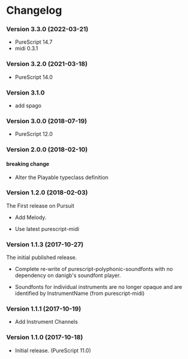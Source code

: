 # Changelog

### Version 3.3.0 (2022-03-21)

* PureScript 14.7
* midi 0.3.1 

### Version 3.2.0 (2021-03-18)

* PureScript 14.0

### Version 3.1.0

* add spago

### Version 3.0.0 (2018-07-19)

* PureScript 12.0

### Version 2.0.0 (2018-02-10)

#### breaking change

* Alter the Playable typeclass definition

### Version 1.2.0 (2018-02-03)

The First release on Pursuit

+ Add Melody.
* Use latest purescript-midi

### Version 1.1.3 (2017-10-27)

The initial published release.

* Complete re-write of purescript-polyphonic-soundfonts with no dependency on danigb's soundfont player.

* Soundfonts for individual instruments are no longer opaque and are identified by InstrumentName (from purescript-midi)

### Version 1.1.1  (2017-10-19)

* Add Instrument Channels

### Version 1.1.0  (2017-10-18)

* Initial release. (PureScript 11.0)
